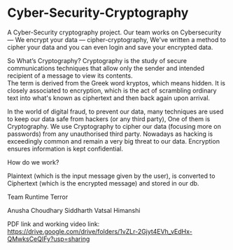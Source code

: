 # Cyber-Security-Cryptography

A Cyber-Security cryptography project. Our team works on Cybersecurity — We encrypt your data — cipher-cryptography, We've written a method to cipher 
your data and you can even login and save your encrypted data.

So What’s Cryptography? Cryptography is the study of secure communications techniques that allow only the sender and intended recipient of a message to view
its contents.  
The term is derived from the Greek word kryptos, which means hidden. It is closely associated to encryption, which is the act of scrambling 
ordinary text into what's known as ciphertext and then back again upon arrival.

In the world of digital fraud, to prevent our data, many techniques are used to keep our data safe from 
hackers (or any third party), One of them is Cryptography. We use Cryptography to cipher our data (focusing more on passwords) from any unauthorised third party. 
Nowadays as hacking is exceedingly common and remain a very big threat to our data. Encryption ensures information is kept confidential.

How do we work?

Plaintext (which is the input message given by the user), is converted to Ciphertext (which is the encrypted message) and stored in our db.

Team Runtime Terror

Anusha Choudhary
Siddharth Vatsal
Himanshi

PDF link and working video link: https://drive.google.com/drive/folders/1vZLr-2Gjyt4EVh_vEdHx-QMwksCeQIFy?usp=sharing

